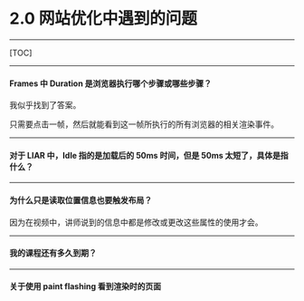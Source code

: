 # 2.0 网站优化中遇到的问题

---

[TOC]

---

#### Frames 中 Duration 是浏览器执行哪个步骤或哪些步骤？

我似乎找到了答案。

只需要点击一帧，然后就能看到这一帧所执行的所有浏览器的相关渲染事件。

---

#### 对于 LIAR 中，Idle 指的是加载后的 50ms 时间，但是 50ms 太短了，具体是指什么？

----

#### 为什么只是读取位置信息也要触发布局？

因为在视频中，讲师说到的信息中都是修改或更改这些属性的使用才会。

---

#### 我的课程还有多久到期？

---

#### 关于使用 paint flashing 看到渲染时的页面
